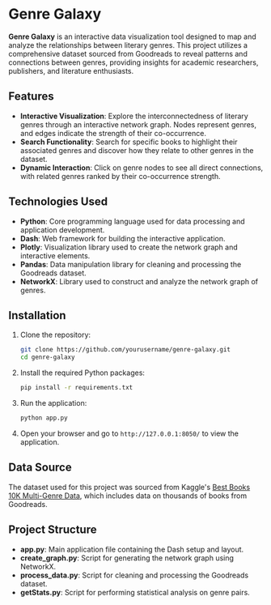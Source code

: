 # Genre Galaxy

**Genre Galaxy** is an interactive data visualization tool designed to map and analyze the relationships between literary genres. This project utilizes a comprehensive dataset sourced from Goodreads to reveal patterns and connections between genres, providing insights for academic researchers, publishers, and literature enthusiasts.

## Features

- **Interactive Visualization**: Explore the interconnectedness of literary genres through an interactive network graph. Nodes represent genres, and edges indicate the strength of their co-occurrence.
- **Search Functionality**: Search for specific books to highlight their associated genres and discover how they relate to other genres in the dataset.
- **Dynamic Interaction**: Click on genre nodes to see all direct connections, with related genres ranked by their co-occurrence strength.

## Technologies Used

- **Python**: Core programming language used for data processing and application development.
- **Dash**: Web framework for building the interactive application.
- **Plotly**: Visualization library used to create the network graph and interactive elements.
- **Pandas**: Data manipulation library for cleaning and processing the Goodreads dataset.
- **NetworkX**: Library used to construct and analyze the network graph of genres.

## Installation

1. Clone the repository:
    ```bash
    git clone https://github.com/yourusername/genre-galaxy.git
    cd genre-galaxy
    ```

2. Install the required Python packages:
    ```bash
    pip install -r requirements.txt
    ```

3. Run the application:
    ```bash
    python app.py
    ```

4. Open your browser and go to `http://127.0.0.1:8050/` to view the application.

## Data Source

The dataset used for this project was sourced from Kaggle's [Best Books 10K Multi-Genre Data](https://www.kaggle.com/datasets/ishikajohari/best-books-10k-multi-genre-data), which includes data on thousands of books from Goodreads.

## Project Structure

- **app.py**: Main application file containing the Dash setup and layout.
- **create_graph.py**: Script for generating the network graph using NetworkX.
- **process_data.py**: Script for cleaning and processing the Goodreads dataset.
- **getStats.py**: Script for performing statistical analysis on genre pairs.
